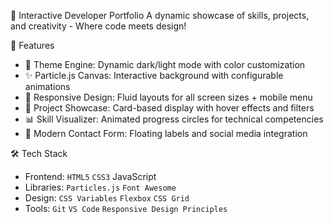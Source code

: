 🌟 Interactive Developer Portfolio
A dynamic showcase of skills, projects, and creativity - Where code meets design!

🚀 Features
- 🎨 Theme Engine: Dynamic dark/light mode with color customization  
- ✨ Particle.js Canvas: Interactive background with configurable animations  
- 📱 Responsive Design: Fluid layouts for all screen sizes + mobile menu  
- 🎯 Project Showcase: Card-based display with hover effects and filters  
- 📊 Skill Visualizer: Animated progress circles for technical competencies  
- 💌 Modern Contact Form: Floating labels and social media integration  

🛠️ Tech Stack  
- Frontend: `HTML5` `CSS3` JavaScript 
- Libraries: `Particles.js` `Font Awesome`  
- Design: `CSS Variables` `Flexbox` `CSS Grid`  
- Tools: `Git` `VS Code` `Responsive Design Principles`  
